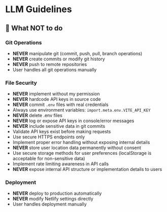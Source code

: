 # LLM Guidelines

## 🚫 What NOT to do

### Git Operations
- **NEVER** manipulate git (commit, push, pull, branch operations)
- **NEVER** create commits or modify git history
- **NEVER** push to remote repositories
- User handles all git operations manually

### File Security
- **NEVER** implement without my permission
- **NEVER** hardcode API keys in source code
- **NEVER** commit `.env` files with real credentials
- Always use environment variables: `import.meta.env.VITE_API_KEY`
- **NEVER** delete .env files
- **NEVER** log or expose API keys in console/error messages
- **NEVER** include sensitive data in git commits
- Validate API keys exist before making requests
- Use secure HTTPS endpoints only
- Implement proper error handling without exposing internal details
- **NEVER** store user location data permanently without consent
- Use secure storage methods for user preferences (localStorage is acceptable for non-sensitive data)
- Implement rate limiting awareness in API calls
- **NEVER** expose internal API structure or implementation details to users

### Deployment
- **NEVER** deploy to production automatically
- **NEVER** modify Netlify settings directly
- User handles deployment manually

